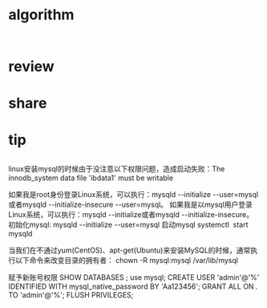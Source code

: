 # algorithm
## []()
```java

```


# review
## []()


# share
## 

# tip
## 
linux安装mysql的时候由于没注意以下权限问题，造成启动失败：The innodb_system data file 'ibdata1' must be writable

如果我是root身份登录Linux系统，可以执行：mysqld --initialize --user=mysql或者mysqld --initialize-insecure --user=mysql。
如果我是以mysql用户登录Linux系统，可以执行：mysqld --initialize或者mysqld --initialize-insecure。
初始化mysql:
mysqld --initialize --user=mysql
启动mysql
systemctl  start  mysqld

当我们在不通过yum(CentOS<redhat>)、apt-get(Ubuntu<debian>)来安装MySQL的时候，通常执行以下命令来改变目录的拥有者：
chown -R mysql:mysql /var/lib/mysql

赋予新账号权限
SHOW DATABASES ;
use mysql;
CREATE USER 'admin'@'%' IDENTIFIED WITH mysql_native_password BY 'Aa123456';
GRANT ALL ON *.* TO 'admin'@'%';
FLUSH PRIVILEGES;
